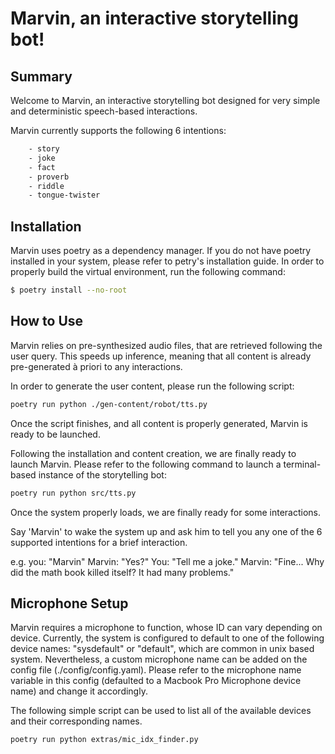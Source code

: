 # Marvin, an interactive storytelling bot!

## Summary

Welcome to Marvin, an interactive storytelling bot designed for very simple and deterministic speech-based  interactions.

Marvin currently supports the following 6 intentions:
```sh
    - story
    - joke
    - fact
    - proverb
    - riddle
    - tongue-twister
```

## Installation

Marvin uses poetry as a dependency manager. If you do not have poetry installed in your system, please refer to petry's installation guide.
In order to properly build the virtual environment, run the following command:

```sh
$ poetry install --no-root
```
## How to Use

Marvin relies on pre-synthesized audio files, that are retrieved following the user query. This speeds up inference, meaning that all content is already pre-generated à priori to any interactions.

In order to generate the user content, please run the following script:

```sh
poetry run python ./gen-content/robot/tts.py
```
Once the script finishes, and all content is properly generated, Marvin is ready to be launched.

Following the installation and content creation, we are finally ready to launch Marvin. Please refer to the following command to launch a terminal-based instance of the storytelling bot:

```sh
poetry run python src/tts.py
```
Once the system properly loads, we are finally ready for some interactions.

Say 'Marvin' to wake the system up and ask him to tell you any one of the 6 supported intentions for a brief interaction.

e.g.
    you: "Marvin"
    Marvin: "Yes?"
    You: "Tell me a joke."
    Marvin: "Fine... Why did the math book killed itself? It had many problems."

## Microphone Setup

Marvin requires a microphone to function, whose ID can vary depending on device. Currently, the system is configured to default to one of the following device names: "sysdefault" or "default", which are common in unix based system. Nevertheless, a custom microphone name can be added on the config file (./config/config.yaml). Please refer to the microphone name variable in this config (defaulted to a Macbook Pro Microphone device name) and change it accordingly.

The following simple script can be used to list all of the available devices and their corresponding names.

```sh
poetry run python extras/mic_idx_finder.py
```
